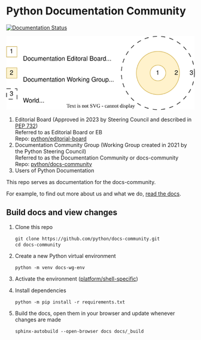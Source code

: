 # Python Documentation Community

[![Documentation Status](https://readthedocs.org/projects/docs-community/badge/?version=latest)](https://docs-community.readthedocs.io/en/latest/?badge=latest)

![pep-0732-concentric.drawio.svg](pep-0732-concentric.drawio.svg)

1. Editorial Board (Approved in 2023 by Steering Council and described in
   [PEP 732](https://peps.python.org/pep-0732/))<br>
   Referred to as Editorial Board or EB<br>
   Repo: [python/editorial-board](https://github.com/python/editorial-board)
2. Documentation Community Group (Working Group created in 2021 by the Python
   Steering Council)<br>
   Referred to as the Documentation Community or docs-community<br>
   Repo: [python/docs-community](https://github.com/python/docs-community)
3. Users of Python Documentation

This repo serves as documentation for the docs-community.

For example, to find out more about us and what we do, [read the docs](https://docs-community.readthedocs.io/en/latest/).

## Build docs and view changes

1. Clone this repo

   ```console
   git clone https://github.com/python/docs-community.git
   cd docs-community
   ```

2. Create a new Python virtual environment

   ```console
   python -m venv docs-wg-env
   ```

3. Activate the environment ([platform/shell-specific](https://docs.python.org/3/tutorial/venv.html#creating-virtual-environments))

4. Install dependencies

   ```console
   python -m pip install -r requirements.txt
   ```
5. Build the docs, open them in your browser and update whenever changes are made

   ```console
   sphinx-autobuild --open-browser docs docs/_build
   ```

